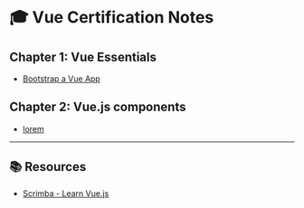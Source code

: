 # 🎓 Vue Certification Notes


## **Chapter 1:** Vue Essentials

- [Bootstrap a Vue App](/notes/01-vue-essentials/01-bootstrap-a-vue-app.md)

## **Chapter 2:** Vue.js components

- [lorem](lorem)

---

## 📚 Resources

- [Scrimba - Learn Vue.js](https://scrimba.com/learn-vuejs-c09q9jrprp)